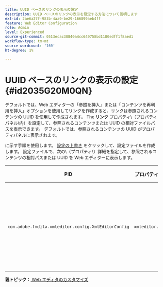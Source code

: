 ```yaml
---
title: UUID ベースのリンクの表示の設定
description: UUID ベースのリンクの表示を設定する方法について説明します
exl-id: 2ae6a27f-983b-4aa0-be29-166899aeb4ff
feature: Web Editor Configuration
role: Admin
level: Experienced
source-git-commit: 0513ecac38840a4cc649758bd1180edff1f8aed1
workflow-type: tm+mt
source-wordcount: '160'
ht-degree: 1%

---
```


# UUID ベースのリンクの表示の設定 {#id2035G20M0QN}

デフォルトでは、Web エディターの「参照を挿入」または「コンテンツを再利用を挿入」オプションを使用してリンクを作成すると、リンクは参照されるコンテンツの UUID を使用して作成されます。 The **リンク** プロパティ\（プロパティパネル\内）を設定して、参照されるコンテンツまたは UUID の相対ファイルパスを表示できます。 デフォルトでは、参照されるコンテンツの UUID がプロパティパネルに表示されます。

に示す手順を使用します。 [設定の上書き](download-install-additional-config-override.md#) をクリックして、設定ファイルを作成します。 設定ファイルで、次の\（プロパティ\）詳細を指定して、参照されるコンテンツの相対パスまたは UUID を Web エディターに表示します。

| PID | プロパティキー | プロパティの値 |
|---|------------|--------------|
| `com.adobe.fmdita.xmleditor.config.XmlEditorConfig` | `xmleditor.uuid` | ブール値\(true/false\)。 リンクされたコンテンツの相対パスを表示する場合は、このプロパティを false に設定します。 <br> **デフォルト値**: true |

**親トピック：**[ Web エディタのカスタマイズ](conf-web-editor.md)
